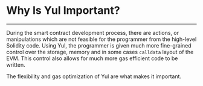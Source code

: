 # Why Is Yul Important?

---

During the smart contract development process, there are actions, or manipulations which are not feasible for the 
programmer from the high-level Solidity code. Using Yul, the programmer is given much more fine-grained control over 
the storage, memory and in some cases `calldata` layout of the EVM. This control also allows for much more gas efficient code to be written.

The flexibility and gas optimization of Yul are what makes it important.